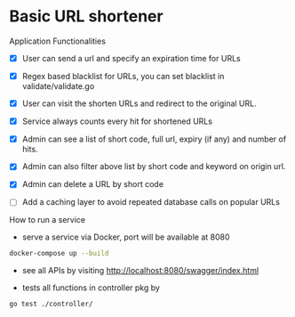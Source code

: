 # Basic URL shortener

Application Functionalities

- [x] User can send a url and specify an expiration time for URLs
- [x] Regex based blacklist for URLs, you can set blacklist in validate/validate.go
- [x] User can visit the shorten URLs and redirect to the original URL.
- [x] Service always counts every hit for shortened URLs
- [x] Admin can see a list of short code, full url, expiry (if any) and number of hits.
- [x] Admin can also filter above list by short code and keyword on origin url.
- [x] Admin can delete a URL by short code
- [ ] Add a caching layer to avoid repeated database calls on popular URLs


How to run a service

- serve a service via Docker, port will be available at 8080

```sh
docker-compose up --build
```

- see all APIs by visiting <http://localhost:8080/swagger/index.html>

- tests all functions in controller pkg by

```sh
go test ./controller/
```